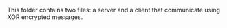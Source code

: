 This folder contains two files: a server and a client that communicate using XOR encrypted messages. 
